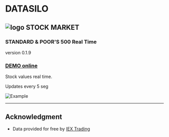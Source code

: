# DATASILO

## ![logo](https://github.com/jolav/datasilo/blob/master/_public/sp500/stock32.png?raw=true) **STOCK MARKET**


### STANDARD & POOR'S 500 Real Time

version 0.1.9

### **[DEMO online](https://datasilo.org/sp500/sp500.html)**

Stock values real time.

Updates every 5 seg

![Example](https://github.com/jolav/datasilo/blob/master/_public/sp500/sp500Ex.png?raw=true)

<hr>

## **Acknowledgment**

* Data provided for free by [IEX Trading](https://iextrading.com/developer)
